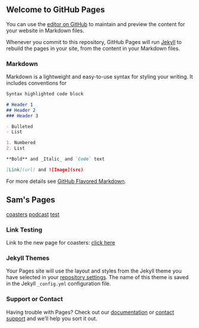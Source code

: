 ## Welcome to GitHub Pages

You can use the [editor on GitHub](https://github.com/SamBackwell/sambackwell.github.io/edit/master/index.md) to maintain and preview the content for your website in Markdown files.

Whenever you commit to this repository, GitHub Pages will run [Jekyll](https://jekyllrb.com/) to rebuild the pages in your site, from the content in your Markdown files.

### Markdown

Markdown is a lightweight and easy-to-use syntax for styling your writing. It includes conventions for

```markdown
Syntax highlighted code block

# Header 1
## Header 2
### Header 3

- Bulleted
- List

1. Numbered
2. List

**Bold** and _Italic_ and `Code` text

[Link](url) and ![Image](src)
```

For more details see [GitHub Flavored Markdown](https://guides.github.com/features/mastering-markdown/).

## Sam's Pages

[coasters](./coasters)
[podcast](./podcast/index.md)
[test](./test)

### Link Testing
Link to the new page for coasters: [click here](coasters/index.md)

### Jekyll Themes

Your Pages site will use the layout and styles from the Jekyll theme you have selected in your [repository settings](https://github.com/SamBackwell/sambackwell.github.io/settings). The name of this theme is saved in the Jekyll `_config.yml` configuration file.

### Support or Contact

Having trouble with Pages? Check out our [documentation](https://help.github.com/categories/github-pages-basics/) or [contact support](https://github.com/contact) and we’ll help you sort it out.
